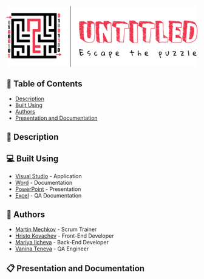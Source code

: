 <p align="center">
  <a href=" rel="noopener">
    <img src="Photos/mazeLogo.png" alt="Logo" width=700" >
  </a>
</p>

## 📝 Table of Contents
- [Description](#description)
- [Built Using](#built_using)
- [Authors](#authors)
- [Presentation and Documentation](#documentation)

## 📖 Description <a name="description"></a>

## 💻 Built Using <a name="built_using"></a>
- [Visual Studio](https://visualstudio.microsoft.com/) - Application
- [Word](https://www.microsoft.com/en-us/microsoft-365/word) - Documentation
- [PowerPoint](https://www.microsoft.com/en-us/microsoft-365/powerpoint) - Presentation
- [Excel](https://www.microsoft.com/en-us/microsoft-365/excel) - QA Documentation



## 👥 Authors <a name="authors"></a>
- [Martin Mechkov](https://github.com/Mmmechkov19) - Scrum Trainer 
- [Hristo Kovachev](https://github.com/Hpkovachev19) - Front-End Developer
- [Mariya Ilcheva](https://github.com/Mzilcheva19) - Back-End Developer
- [Vanina Teneva](https://github.com/Vnteneva19) - QA Engineer

## 📋 Presentation and Documentation <a name="documentation"></a>
